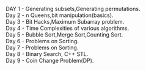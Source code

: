 DAY 1 - Generating subsets,Generating permutations.  
Day 2 - n Queens,bit manipulation(basics).   
Day 3 - Bit Hacks,Maximum Subarray problem.   
Day 4 - Time Complexities of various algorithms.  
Day 5 - Bubble Sort,Merge Sort,Counting Sort.  
Day 6 - Problems on Sorting.		
Day 7 - Problems on Sorting.		
Day 8 - Binary Search, C++ STL.		
Day 9 - Coin Change Problem(DP). 	
		


 
